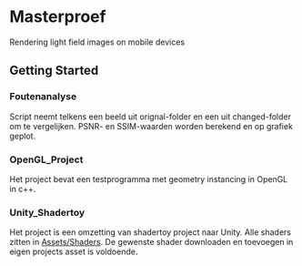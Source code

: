 # Masterproef
Rendering light field images on mobile devices

## Getting Started
### Foutenanalyse
Script neemt telkens een beeld uit orignal-folder en een uit changed-folder om te vergelijken. PSNR- en SSIM-waarden worden berekend en op grafiek geplot.

### OpenGL_Project 
Het project bevat een testprogramma met geometry instancing in OpenGL in c++.

### Unity_Shadertoy
Het project is een omzetting van shadertoy project naar Unity. Alle shaders zitten in [Assets/Shaders](https://github.com/kurogga/masterproef/tree/master/Unity_Shadertoy/Assets/Shaders). De gewenste shader downloaden en toevoegen in eigen projects asset is voldoende.